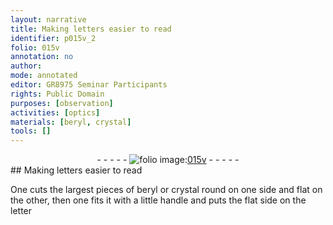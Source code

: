 ```yaml
---
layout: narrative
title: Making letters easier to read
identifier: p015v_2
folio: 015v
annotation: no
author:
mode: annotated
editor: GR8975 Seminar Participants
rights: Public Domain
purposes: [observation]
activities: [optics]
materials: [beryl, crystal]
tools: []
---
```


 <div class="folio" align="center">- - - - - <a href="http://gallica.bnf.fr/ark:/12148/btv1b10500001g/f36.item" target="_blank"><img src="https://cu-mkp.github.io/GR8975-edition/assets/photo-icon.png" alt="folio image: " style="display:inline-block; margin-bottom:-3px;"/>015v</a> - - - - - </div>  <span class="activity"></span> 
## Making letters easier to read

 
One cuts the largest pieces of <span class="material">beryl</span> or <span class="material">crystal</span> round on one side and flat on the other, then one fits it with a little handle and puts the flat side on the letter
 